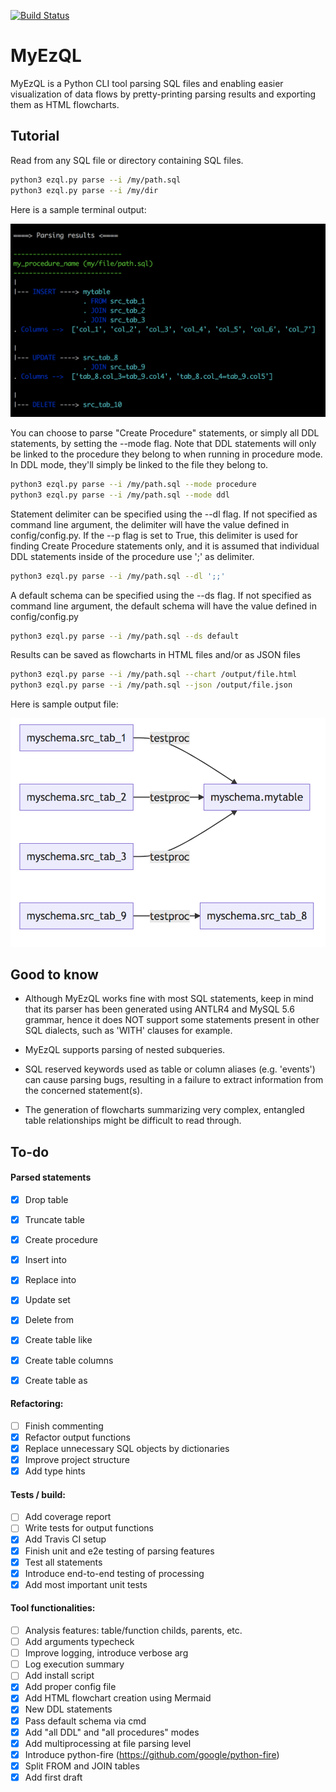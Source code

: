 [![Build Status](https://travis-ci.com/Dimwest/MyEzQL.svg?branch=master)](https://travis-ci.com/Dimwest/MyEzQL)

# MyEzQL

MyEzQL is a Python CLI tool parsing SQL files and enabling easier visualization of data flows 
by pretty-printing parsing results and exporting them as HTML flowcharts.


## Tutorial

Read from any SQL file or directory containing SQL files.

```bash
python3 ezql.py parse --i /my/path.sql
python3 ezql.py parse --i /my/dir
```

Here is a sample terminal output:

![MyEzQL screenshot](img/cmd.png?raw=true "MyEzQL CLI creenshot")

You can choose to parse "Create Procedure" statements, or simply all DDL statements,
by setting the --mode flag. Note that DDL statements will only be linked to the procedure
they belong to when running in procedure mode. In DDL mode, they'll simply be linked to the
file they belong to.
```bash
python3 ezql.py parse --i /my/path.sql --mode procedure
python3 ezql.py parse --i /my/path.sql --mode ddl
```

Statement delimiter can be specified using the --dl flag.
If not specified as command line argument, the delimiter will have the value defined in config/config.py.
If the --p flag is set to True, this delimiter is used for finding Create Procedure statements only, and it is assumed that individual DDL statements inside of the procedure use ';' as delimiter.
```bash
python3 ezql.py parse --i /my/path.sql --dl ';;'
```

A default schema can be specified using the --ds flag.
If not specified as command line argument, the default schema will have the value defined in config/config.py
```bash
python3 ezql.py parse --i /my/path.sql --ds default
```

Results can be saved as flowcharts in HTML files and/or as JSON files
```bash
python3 ezql.py parse --i /my/path.sql --chart /output/file.html
python3 ezql.py parse --i /my/path.sql --json /output/file.json
```
Here is sample output file:

![MyEzQL screenshot](img/flowchart.png?raw=true "MyEzQL flowchart screenshot")

## Good to know

- Although MyEzQL works fine with most SQL statements, keep in mind that its parser 
has been generated using ANTLR4 and MySQL 5.6 grammar, hence it does NOT support some 
statements present in other SQL dialects, such as 'WITH' clauses for example.

- MyEzQL supports parsing of nested subqueries.

- SQL reserved keywords used as table or column aliases (e.g. 'events') can cause parsing bugs,
resulting in a failure to extract information from the concerned statement(s).

- The generation of flowcharts summarizing very complex, entangled table relationships might be
difficult to read through.

## To-do

#### Parsed statements
- [x] Drop table
- [x] Truncate table
- [x] Create procedure
- [x] Insert into
- [x] Replace into
- [x] Update set
- [x] Delete from
- [x] Create table like
- [x] Create table columns
- [x] Create table as


#### Refactoring:
- [ ] Finish commenting
- [x] Refactor output functions
- [x] Replace unnecessary SQL objects by dictionaries
- [x] Improve project structure
- [x] Add type hints

#### Tests / build:
- [ ] Add coverage report
- [ ] Write tests for output functions
- [x] Add Travis CI setup
- [x] Finish unit and e2e testing of parsing features
- [x] Test all statements
- [x] Introduce end-to-end testing of processing
- [x] Add most important unit tests

#### Tool functionalities:
- [ ] Analysis features: table/function childs, parents, etc.
- [ ] Add arguments typecheck 
- [ ] Improve logging, introduce verbose arg
- [ ] Log execution summary
- [ ] Add install script
- [x] Add proper config file
- [x] Add HTML flowchart creation using Mermaid
- [x] New DDL statements
- [x] Pass default schema via cmd
- [x] Add "all DDL" and "all procedures" modes
- [x] Add multiprocessing at file parsing level
- [x] Introduce python-fire (https://github.com/google/python-fire)
- [x] Split FROM and JOIN tables
- [x] Add first draft
